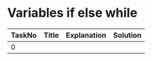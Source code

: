 <h1> Variables if else while </h1>

| TaskNo | Title | Explanation | Solution |
|----------|----------|---------|-----------|
| 0 | 